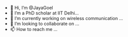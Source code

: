 - 👋 Hi, I’m @JayaGoel
- 👀 I’m a PhD scholar at IIT Delhi...
- 🌱 I’m currently working on wireless communication  ...
- 💞️ I’m looking to collaborate on ...
- 📫 How to reach me ...

<!---
JayaGoel/JayaGoel is a ✨ special ✨ repository because its `README.md` (this file) appears on your GitHub profile.
You can click the Preview link to take a look at your changes.
--->

